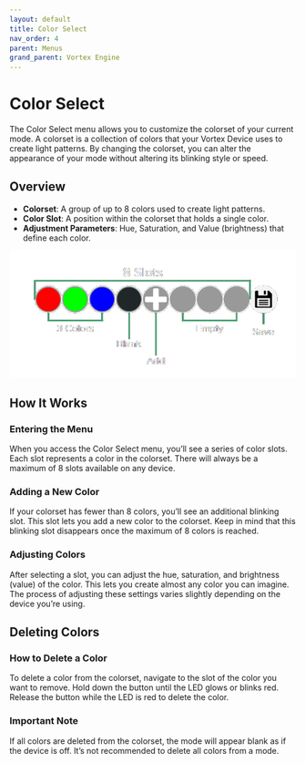 ```yaml
---
layout: default
title: Color Select
nav_order: 4
parent: Menus
grand_parent: Vortex Engine
---
```


# Color Select

The Color Select menu allows you to customize the colorset of your current mode. A colorset is a collection of colors that your Vortex Device uses to create light patterns. By changing the colorset, you can alter the appearance of your mode without altering its blinking style or speed.

## Overview

- **Colorset**: A group of up to 8 colors used to create light patterns.
- **Color Slot**: A position within the colorset that holds a single color.
- **Adjustment Parameters**: Hue, Saturation, and Value (brightness) that define each color.

<img src="assets/images/color-select.png">

## How It Works

### Entering the Menu

When you access the Color Select menu, you’ll see a series of color slots. Each slot represents a color in the colorset. There will always be a maximum of 8 slots available on any device.

### Adding a New Color

If your colorset has fewer than 8 colors, you’ll see an additional blinking slot. This slot lets you add a new color to the colorset. Keep in mind that this blinking slot disappears once the maximum of 8 colors is reached.

### Adjusting Colors

After selecting a slot, you can adjust the hue, saturation, and brightness (value) of the color. This lets you create almost any color you can imagine. The process of adjusting these settings varies slightly depending on the device you’re using.

## Deleting Colors

### How to Delete a Color

To delete a color from the colorset, navigate to the slot of the color you want to remove. Hold down the button until the LED glows or blinks red. Release the button while the LED is red to delete the color.

### Important Note

If all colors are deleted from the colorset, the mode will appear blank as if the device is off. It’s not recommended to delete all colors from a mode.
